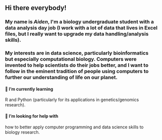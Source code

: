 ## Hi there everybody!

 ### My name is *Aiden*, I'm a biology undergraduate student with a data analysis day job (I work with a lot of data that lives in Excel files, but I really want to upgrade my data handling/analysis skills). 

### My interests are in data science, particularly bioinformatics but especially computational biology. Computers were invented to help scientists do their jobs better, and I want to follow in the eminent tradition of people using computers to further our understanding of life on our planet. 

#### 🌱 I’m currently learning 
R and Python (particularly for its applications in genetics/genomics research).

#### 🤔 I’m looking for help with
how to better apply computer programming and data science skills to biology research. 


<!--
**ahbiocoder21/ahbiocoder21** is a ✨ _special_ ✨ repository because its `README.md` (this file) appears on your GitHub profile.

Here are some ideas to get you started:

- 🔭 I’m currently working on ...
- 🌱 I’m currently learning ...
- 👯 I’m looking to collaborate on ...
- 🤔 I’m looking for help with ...
- 💬 Ask me about ...
- 📫 How to reach me: ...
- 😄 Pronouns: ...
- ⚡ Fun fact: ...
-->
